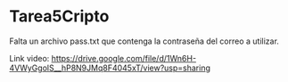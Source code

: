 # Tarea5Cripto

Falta un archivo pass.txt que contenga la contraseña del correo a utilizar.

Link video: https://drive.google.com/file/d/1Wn6H-4VWyGgolS__hP8N9JMq8F4045xT/view?usp=sharing
